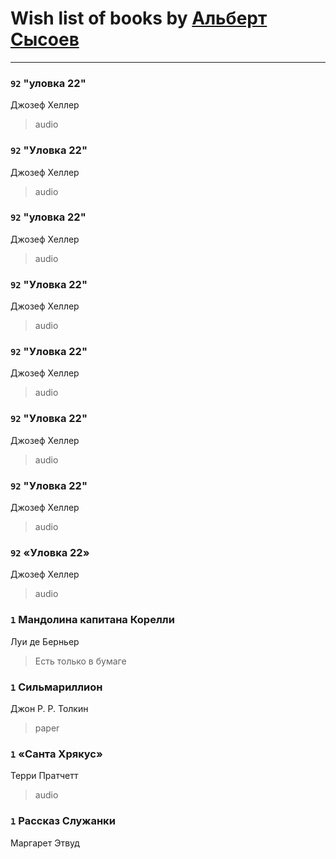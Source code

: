 # Wish list of books by [Альберт Сысоев](http://vk.com/id47446642)
---

### `92` "уловка 22"
Джозеф Хеллер
> audio

### `92` "Уловка 22"
Джозеф Хеллер
> audio

### `92` "уловка 22"
Джозеф Хеллер
> audio

### `92` "Уловка 22"
Джозеф Хеллер
> audio

### `92` "Уловка 22"
Джозеф Хеллер
> audio

### `92` "Уловка 22"
Джозеф Хеллер
> audio

### `92` "Уловка 22"
Джозеф Хеллер
> audio

### `92` «Уловка 22»
Джозеф Хеллер
> audio

### `1` Мандолина капитана Корелли
Луи де Берньер
> Есть только в бумаге

### `1` Сильмариллион
Джон Р. Р. Толкин
> paper

### `1` «Санта Хрякус»
Терри Пратчетт
> audio

### `1` Рассказ Служанки
Маргарет Этвуд


